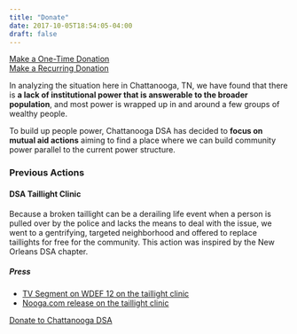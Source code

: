 ```yaml
---
title: "Donate"
date: 2017-10-05T18:54:05-04:00
draft: false
---
```


<div class="grid-x">
<div class="cell-small-6 donate_block"><a href="https://paypal.me/ChattanoogaDSA" class="paypal_donate">
<span class="fab fa-paypal fa-lg"></span> Make a One-Time Donation
</a></div>

<div class="cell-small-6 donate_block"><a href="https://donorbox.org/chatt-dsa-sustainers" class="paypal_donate">
<span class="fa fa-donate fa-lg"></span> Make a Recurring Donation
</a></div>

In analyzing the situation here in Chattanooga, TN, we have found that there is
**a lack of institutional power that is answerable to the broader population**, and
most power is wrapped up in and around a few groups of wealthy people.

To build up people power, Chattanooga DSA has decided to **focus on mutual aid
actions** aiming to find a place where we can build community power parallel to
the current power structure.

### Previous Actions

#### DSA Taillight Clinic

Because a broken taillight can be a derailing life event when a person is pulled
over by the police and lacks the means to deal with the issue, we went to a
gentrifying, targeted neighborhood and offered to replace taillights for free
for the community. This action was inspired by the New Orleans DSA chapter.

##### Press

* [TV Segment on WDEF
12 on the taillight clinic](https://wdef.com/2017/09/24/group-fixes-broken-tail-lights-community/)
* [Nooga.com release on the taillight
clinic](http://nooga.com/209224/local-nonprofit-repair-residents-taillights-free/)


<div class="donate_block"><a href="https://paypal.me/ChattanoogaDSA" class="paypal_donate">
<span class="fa fa-paypal fa-lg"></span> Donate to Chattanooga DSA
</a></div>
